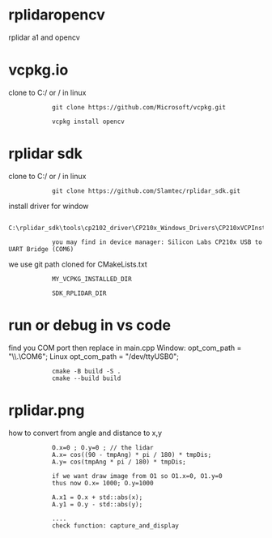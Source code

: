 # rplidaropencv
rplidar a1 and opencv

# vcpkg.io

clone to C:/ or / in linux 

                git clone https://github.com/Microsoft/vcpkg.git

                vcpkg install opencv

# rplidar sdk

clone to C:/ or / in linux 

                git clone https://github.com/Slamtec/rplidar_sdk.git

install driver for window

                C:\rplidar_sdk\tools\cp2102_driver\CP210x_Windows_Drivers\CP210xVCPInstaller_x64.exe

                you may find in device manager: Silicon Labs CP210x USB to UART Bridge (COM6)

we use git path cloned for CMakeLists.txt 

                MY_VCPKG_INSTALLED_DIR

                SDK_RPLIDAR_DIR


# run or debug in vs code

find you COM port then replace in main.cpp  Window:  opt_com_path = "\\\\.\\COM6";  Linux  opt_com_path = "/dev/ttyUSB0"; 

                cmake -B build -S .
                cmake --build build

                

# rplidar.png

how to convert from angle and distance to x,y 

                O.x=0 ; O.y=0 ; // the lidar 
                A.x= cos((90 - tmpAng) * pi / 180) * tmpDis;
                A.y= cos(tmpAng * pi / 180) * tmpDis;

                if we want draw image from O1 so O1.x=0, O1.y=0 
                thus now O.x= 1000; O.y=1000

                A.x1 = O.x + std::abs(x);
                A.y1 = O.y - std::abs(y);

                ....
                check function: capture_and_display


